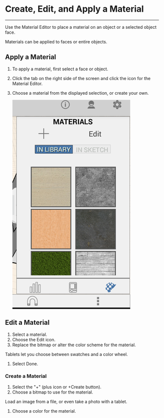 # Create, Edit, and Apply a Material

----

Use the Material Editor to place a material on an object or a selected object face.

Materials can be applied to faces or entire objects.

## Apply a Material

1. To apply a material, first select a face or object.
2. Click the tab on the right side of the screen and click the icon for the Material Editor.
3. Choose a material from the displayed selection, or create your own. 
    
    ![](Images/GUID-87E0DFA7-1969-4E38-BB50-EF16CF166C8D-low.png)

## Edit a Material

1. Select a material.
2. Choose the Edit icon.
3. Replace the bitmap or alter the color scheme for the material.

Tablets let you choose between swatches and a color wheel.

1. Select Done.

### Create a Material

1. Select the "+" (plus icon or +Create button).
2. Choose a bitmap to use for the material.

Load an image from a file, or even take a photo with a tablet.

1. Choose a color for the material.
